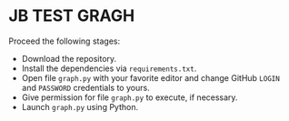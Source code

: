 # JB TEST GRAGH  
Proceed the following stages:  
- Download the repository.
- Install the dependencies via `requirements.txt`.
- Open file `graph.py` with your favorite editor and change GitHub `LOGIN` and `PASSWORD` credentials to yours.
- Give permission for file `graph.py` to execute, if necessary.
- Launch `graph.py` using Python.